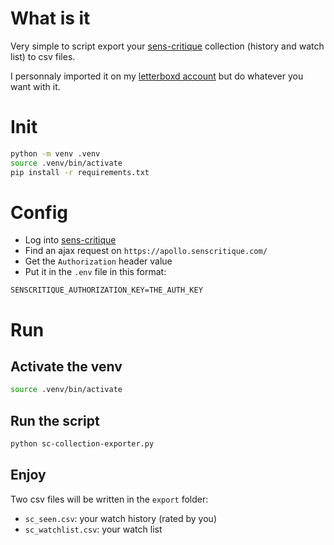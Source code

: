 # What is it

Very simple to script export your [sens-critique](https://senscritique.com/) collection (history and watch list) to csv files.

I personnaly imported it on my [letterboxd account](https://letterboxd.com/mattchete) but do whatever you want with it.

# Init

```bash
python -m venv .venv
source .venv/bin/activate
pip install -r requirements.txt
```

# Config

- Log into [sens-critique](https://senscritique.com/)
- Find an ajax request on `https://apollo.senscritique.com/`
- Get the `Authorization` header value
- Put it in the `.env` file in this format:

```env
SENSCRITIQUE_AUTHORIZATION_KEY=THE_AUTH_KEY
```

# Run

## Activate the venv

```bash
source .venv/bin/activate
```

## Run the script

```bash
python sc-collection-exporter.py
```

## Enjoy

Two csv files will be written in the `export` folder:

- `sc_seen.csv`: your watch history (rated by you)
- `sc_watchlist.csv`: your watch list
